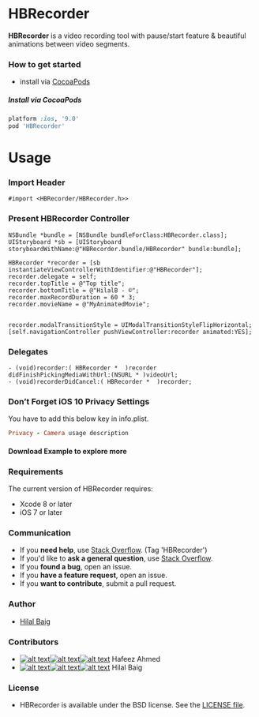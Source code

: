 # HBRecorder
**HBRecorder** is a video recording tool with pause/start feature & beautiful animations between video segments.

### How to get started
- install via [CocoaPods](http://cocoapods.org)


##### Install via CocoaPods

```ruby
platform :ios, '9.0'
pod 'HBRecorder'
```

# Usage

### Import Header
`#import <HBRecorder/HBRecorder.h>>`

### Present HBRecorder Controller

```objc
NSBundle *bundle = [NSBundle bundleForClass:HBRecorder.class];
UIStoryboard *sb = [UIStoryboard storyboardWithName:@"HBRecorder.bundle/HBRecorder" bundle:bundle];

HBRecorder *recorder = [sb instantiateViewControllerWithIdentifier:@"HBRecorder"];
recorder.delegate = self;
recorder.topTitle = @"Top title";
recorder.bottomTitle = @"HilalB - ©";
recorder.maxRecordDuration = 60 * 3;
recorder.movieName = @"MyAnimatedMovie";


recorder.modalTransitionStyle = UIModalTransitionStyleFlipHorizontal;
[self.navigationController pushViewController:recorder animated:YES];
```

### Delegates <HBRecorderProtocol>
```objc
- (void)recorder:( HBRecorder *  )recorder  didFinishPickingMediaWithUrl:(NSURL * )videoUrl;
- (void)recorderDidCancel:( HBRecorder *  )recorder;
```

### Don’t Forget iOS 10 Privacy Settings
You have to add this below key in info.plist.
```ruby
Privacy - Camera usage description
```
#### Download Example to explore more



### Requirements 
The current version of HBRecorder requires:
- Xcode 8 or later
- iOS 7 or later


### Communication

- If you **need help**, use [Stack Overflow](http://stackoverflow.com/questions/tagged/hbrecorder). (Tag 'HBRecorder')
- If you'd like to **ask a general question**, use [Stack Overflow](http://stackoverflow.com/questions/tagged/hbrecorder).
- If you **found a bug**, open an issue.
- If you **have a feature request**, open an issue.
- If you **want to contribute**, submit a pull request.

### Author
- [Hilal Baig](https://github.com/hilalbaig)


### Contributors
- [![alt text][1.1]][1][![alt text][2.1]][2][![alt text][3.1]][3] Hafeez Ahmed 
- [![alt text][1.1]][4][![alt text][2.1]][5][![alt text][3.1]][6] Hilal Baig 



<!-- links to your social media accounts -->
[1]: http://www.twitter.com/imhafeezkpk
[2]: https://www.facebook.com/imhafeezkpk
[3]: http://www.github.com/imhafeez

<!-- links to your social media accounts -->
[4]: http://www.twitter.com/hilalbaig
[5]: http://www.facebook.com/hilalbaig
[6]: http://www.github.com/hilalbaig




<!-- links to social media icons -->

[1.1]: http://i.imgur.com/wWzX9uB.png (twitter icon without padding)
[2.1]: http://i.imgur.com/fep1WsG.png (facebook icon without padding)
[3.1]: http://i.imgur.com/9I6NRUm.png (github icon without padding)



### License
- HBRecorder is available under the BSD license. See the [LICENSE file](https://github.com/hilalbaig/HBRecorder/blob/master/LICENSE).


